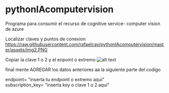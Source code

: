 # pythonIAcomputervision
Programa para consumir el recurso de cognitive service- computer vision  de azure

Localizar claves y puntos de conexion
https://raw.githubusercontent.com/rafaelcay/pythonIAcomputervision/master/assets/img2.PNG

Copiar la clave 1 o 2 y el enpoint o extremo
![alt text](https://raw.githubusercontent.com/rafaelcay/pythonIAcomputervision/master/assets/img1.PNG)

final mente AGREGAR los datos anteriores aa la siguiente parte del codigo 

endpoint= "inserta tu endpoint o extremo aqui"		
subscription_key= "inserta key o clave 1 o 2 aqui"

